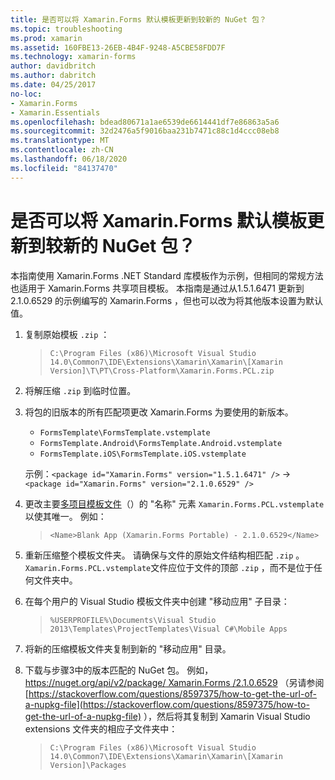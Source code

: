 ```yaml
---
title: 是否可以将 Xamarin.Forms 默认模板更新到较新的 NuGet 包？
ms.topic: troubleshooting
ms.prod: xamarin
ms.assetid: 160FBE13-26EB-4B4F-9248-A5CBE58FDD7F
ms.technology: xamarin-forms
author: davidbritch
ms.author: dabritch
ms.date: 04/25/2017
no-loc:
- Xamarin.Forms
- Xamarin.Essentials
ms.openlocfilehash: bdead80671a1ae6539de6614441df7e86863a5a6
ms.sourcegitcommit: 32d2476a5f9016baa231b7471c88c1d4ccc08eb8
ms.translationtype: MT
ms.contentlocale: zh-CN
ms.lasthandoff: 06/18/2020
ms.locfileid: "84137470"
---
```

# <a name="can-i-update-the-xamarinforms-default-template-to-a-newer-nuget-package"></a>是否可以将 Xamarin.Forms 默认模板更新到较新的 NuGet 包？

本指南使用 Xamarin.Forms .NET Standard 库模板作为示例，但相同的常规方法也适用于 Xamarin.Forms 共享项目模板。 本指南是通过从1.5.1.6471 更新到2.1.0.6529 的示例编写的 Xamarin.Forms ，但也可以改为将其他版本设置为默认值。

1. 复制原始模板 `.zip` ：

    > `C:\Program Files (x86)\Microsoft Visual Studio 14.0\Common7\IDE\Extensions\Xamarin\Xamarin\[Xamarin Version]\T\PT\Cross-Platform\Xamarin.Forms.PCL.zip`

2. 将解压缩 `.zip` 到临时位置。

3. 将包的旧版本的所有匹配项更改 Xamarin.Forms 为要使用的新版本。
    * `FormsTemplate\FormsTemplate.vstemplate`
    * `FormsTemplate.Android\FormsTemplate.Android.vstemplate`
    * `FormsTemplate.iOS\FormsTemplate.iOS.vstemplate`

    示例：`<package id="Xamarin.Forms" version="1.5.1.6471" />` -> `<package id="Xamarin.Forms" version="2.1.0.6529" />`

4. 更改主要[多项目模板文件](https://msdn.microsoft.com/library/ms185308.aspx)（）的 "名称" 元素 `Xamarin.Forms.PCL.vstemplate` 以使其唯一。 例如：

    > `<Name>Blank App (Xamarin.Forms Portable) - 2.1.0.6529</Name>`

5. 重新压缩整个模板文件夹。 请确保与文件的原始文件结构相匹配 `.zip` 。 `Xamarin.Forms.PCL.vstemplate`文件应位于文件的顶部 `.zip` ，而不是位于任何文件夹中。

6. 在每个用户的 Visual Studio 模板文件夹中创建 "移动应用" 子目录：
    > `%USERPROFILE%\Documents\Visual Studio 2013\Templates\ProjectTemplates\Visual C#\Mobile Apps`

7. 将新的压缩模板文件夹复制到新的 "移动应用" 目录。

8. 下载与步骤3中的版本匹配的 NuGet 包。 例如， [ https://nuget.org/api/v2/package/ Xamarin.Forms /2.1.0.6529](https://nuget.org/api/v2/package/Xamarin.Forms/2.1.0.6529) （另请参阅 [https://stackoverflow.com/questions/8597375/how-to-get-the-url-of-a-nupkg-file](https://stackoverflow.com/questions/8597375/how-to-get-the-url-of-a-nupkg-file) ），然后将其复制到 Xamarin Visual Studio extensions 文件夹的相应子文件夹中：
    > `C:\Program Files (x86)\Microsoft Visual Studio 14.0\Common7\IDE\Extensions\Xamarin\Xamarin\[Xamarin Version]\Packages`
